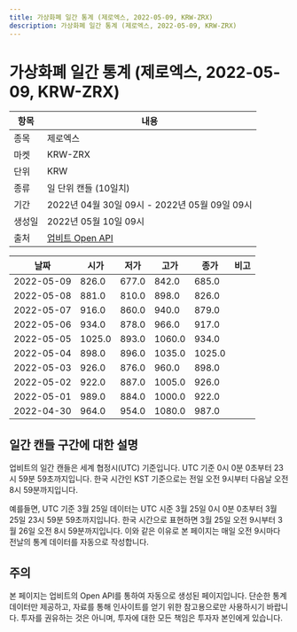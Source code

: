 ```yaml
---
title: 가상화폐 일간 통계 (제로엑스, 2022-05-09, KRW-ZRX)
description: 가상화폐 일간 통계 (제로엑스, 2022-05-09, KRW-ZRX)
---
```



가상화폐 일간 통계 (제로엑스, 2022-05-09, KRW-ZRX)
===

|항목|내용|
|--|--|
|종목|제로엑스|
|마켓|KRW-ZRX|
|단위|KRW|
|종류|일 단위 캔들 (10일치)|
|기간|2022년 04월 30일 09시 - 2022년 05월 09일 09시|
|생성일|2022년 05월 10일 09시|
|출처|[업비트 Open API](https://docs.upbit.com)|


|날짜|시가|저가|고가|종가|비고|
|--|--|--|--|--|--|
|2022-05-09|826.0|677.0|842.0|685.0|    |
|2022-05-08|881.0|810.0|898.0|826.0|    |
|2022-05-07|916.0|860.0|940.0|879.0|    |
|2022-05-06|934.0|878.0|966.0|917.0|    |
|2022-05-05|1025.0|893.0|1060.0|934.0|    |
|2022-05-04|898.0|896.0|1035.0|1025.0|    |
|2022-05-03|926.0|876.0|960.0|898.0|    |
|2022-05-02|922.0|887.0|1005.0|926.0|    |
|2022-05-01|989.0|884.0|1000.0|922.0|    |
|2022-04-30|964.0|954.0|1080.0|987.0|    |


일간 캔들 구간에 대한 설명
---


업비트의 일간 캔들은 세계 협정시(UTC) 기준입니다. 
UTC 기준 0시 0분 0초부터 23시 59분 59초까지입니다. 
한국 시간인 KST 기준으로는 전일 오전 9시부터 다음날 오전 8시 59분까지입니다. 


예를들면, UTC 기준 3월 25일 데이터는 UTC 시준 3월 25일 0시 0분 0초부터 3월 25일 23시 59분 59초까지입니다. 
한국 시간으로 표현하면 3월 25일 오전 9시부터 3월 26일 오전 8시 59분까지입니다. 
이와 같은 이유로 본 페이지는 매일 오전 9시마다 전날의 통계 데이터를 자동으로 작성합니다. 


주의
---


본 페이지는 업비트의 Open API를 통하여 자동으로 생성된 페이지입니다. 
단순한 통계 데이터만 제공하고, 자료를 통해 인사이트를 얻기 위한 참고용으로만 사용하시기 바랍니다. 
투자를 권유하는 것은 아니며, 투자에 대한 모든 책임은 투자자 본인에게 있습니다. 
